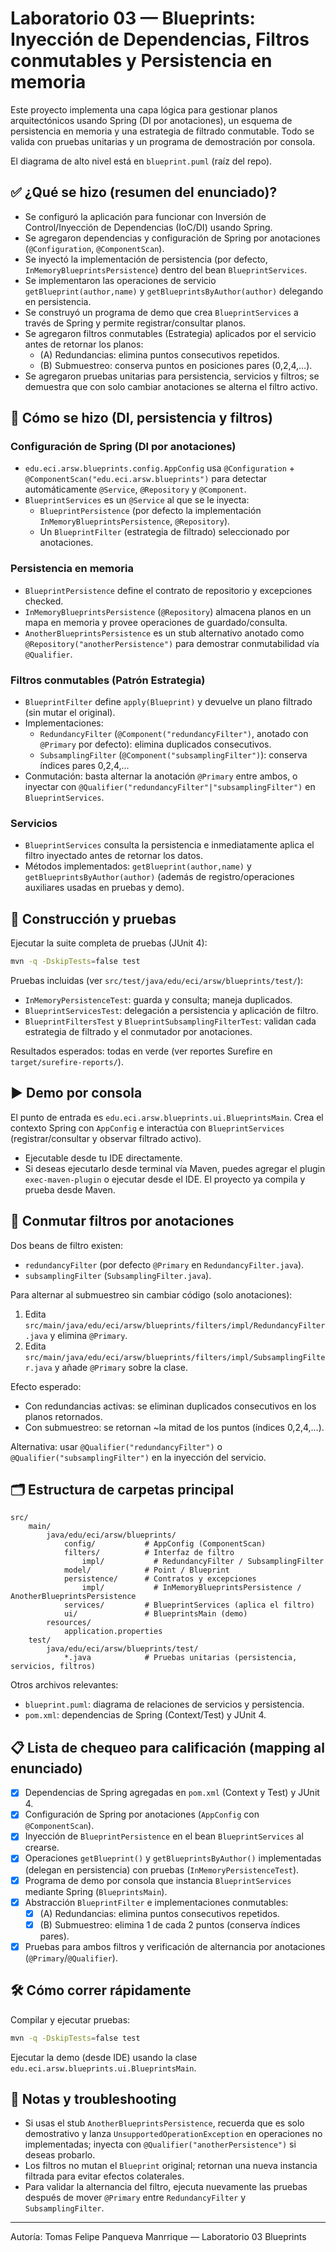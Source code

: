 # Laboratorio 03 — Blueprints: Inyección de Dependencias, Filtros conmutables y Persistencia en memoria

Este proyecto implementa una capa lógica para gestionar planos arquitectónicos usando Spring (DI por anotaciones), un esquema de persistencia en memoria y una estrategia de filtrado conmutable. Todo se valida con pruebas unitarias y un programa de demostración por consola.

El diagrama de alto nivel está en `blueprint.puml` (raíz del repo).

## ✅ ¿Qué se hizo (resumen del enunciado)?

- Se configuró la aplicación para funcionar con Inversión de Control/Inyección de Dependencias (IoC/DI) usando Spring.
- Se agregaron dependencias y configuración de Spring por anotaciones (`@Configuration`, `@ComponentScan`).
- Se inyectó la implementación de persistencia (por defecto, `InMemoryBlueprintsPersistence`) dentro del bean `BlueprintServices`.
- Se implementaron las operaciones de servicio `getBlueprint(author,name)` y `getBlueprintsByAuthor(author)` delegando en persistencia.
- Se construyó un programa de demo que crea `BlueprintServices` a través de Spring y permite registrar/consultar planos.
- Se agregaron filtros conmutables (Estrategia) aplicados por el servicio antes de retornar los planos:
	- (A) Redundancias: elimina puntos consecutivos repetidos.
	- (B) Submuestreo: conserva puntos en posiciones pares (0,2,4,…).
- Se agregaron pruebas unitarias para persistencia, servicios y filtros; se demuestra que con solo cambiar anotaciones se alterna el filtro activo.

## 🧩 Cómo se hizo (DI, persistencia y filtros)

### Configuración de Spring (DI por anotaciones)
- `edu.eci.arsw.blueprints.config.AppConfig` usa `@Configuration` + `@ComponentScan("edu.eci.arsw.blueprints")` para detectar automáticamente `@Service`, `@Repository` y `@Component`.
- `BlueprintServices` es un `@Service` al que se le inyecta:
	- `BlueprintPersistence` (por defecto la implementación `InMemoryBlueprintsPersistence`, `@Repository`).
	- Un `BlueprintFilter` (estrategia de filtrado) seleccionado por anotaciones.

### Persistencia en memoria
- `BlueprintPersistence` define el contrato de repositorio y excepciones checked.
- `InMemoryBlueprintsPersistence` (`@Repository`) almacena planos en un mapa en memoria y provee operaciones de guardado/consulta.
- `AnotherBlueprintsPersistence` es un stub alternativo anotado como `@Repository("anotherPersistence")` para demostrar conmutabilidad vía `@Qualifier`.

### Filtros conmutables (Patrón Estrategia)
- `BlueprintFilter` define `apply(Blueprint)` y devuelve un plano filtrado (sin mutar el original).
- Implementaciones:
	- `RedundancyFilter` (`@Component("redundancyFilter")`, anotado con `@Primary` por defecto): elimina duplicados consecutivos.
	- `SubsamplingFilter` (`@Component("subsamplingFilter")`): conserva índices pares 0,2,4,…
- Conmutación: basta alternar la anotación `@Primary` entre ambos, o inyectar con `@Qualifier("redundancyFilter"|"subsamplingFilter")` en `BlueprintServices`.

### Servicios
- `BlueprintServices` consulta la persistencia e inmediatamente aplica el filtro inyectado antes de retornar los datos.
- Métodos implementados: `getBlueprint(author,name)` y `getBlueprintsByAuthor(author)` (además de registro/operaciones auxiliares usadas en pruebas y demo).

## 🧪 Construcción y pruebas

Ejecutar la suite completa de pruebas (JUnit 4):

```bash
mvn -q -DskipTests=false test
```

Pruebas incluidas (ver `src/test/java/edu/eci/arsw/blueprints/test/`):
- `InMemoryPersistenceTest`: guarda y consulta; maneja duplicados.
- `BlueprintServicesTest`: delegación a persistencia y aplicación de filtro.
- `BlueprintFiltersTest` y `BlueprintSubsamplingFilterTest`: validan cada estrategia de filtrado y el conmutador por anotaciones.

Resultados esperados: todas en verde (ver reportes Surefire en `target/surefire-reports/`).

## ▶️ Demo por consola

El punto de entrada es `edu.eci.arsw.blueprints.ui.BlueprintsMain`. Crea el contexto Spring con `AppConfig` e interactúa con `BlueprintServices` (registrar/consultar y observar filtrado activo).

- Ejecutable desde tu IDE directamente.
- Si deseas ejecutarlo desde terminal vía Maven, puedes agregar el plugin `exec-maven-plugin` o ejecutar desde el IDE. El proyecto ya compila y prueba desde Maven.

## 🔁 Conmutar filtros por anotaciones

Dos beans de filtro existen:
- `redundancyFilter` (por defecto `@Primary` en `RedundancyFilter.java`).
- `subsamplingFilter` (`SubsamplingFilter.java`).

Para alternar al submuestreo sin cambiar código (solo anotaciones):
1) Edita `src/main/java/edu/eci/arsw/blueprints/filters/impl/RedundancyFilter.java` y elimina `@Primary`.
2) Edita `src/main/java/edu/eci/arsw/blueprints/filters/impl/SubsamplingFilter.java` y añade `@Primary` sobre la clase.

Efecto esperado:
- Con redundancias activas: se eliminan duplicados consecutivos en los planos retornados.
- Con submuestreo: se retornan ~la mitad de los puntos (índices 0,2,4,…).

Alternativa: usar `@Qualifier("redundancyFilter")` o `@Qualifier("subsamplingFilter")` en la inyección del servicio.

## 🗂️ Estructura de carpetas principal

```
src/
	main/
		java/edu/eci/arsw/blueprints/
			config/           # AppConfig (ComponentScan)
			filters/          # Interfaz de filtro
				impl/           # RedundancyFilter / SubsamplingFilter
			model/            # Point / Blueprint
			persistence/      # Contratos y excepciones
				impl/           # InMemoryBlueprintsPersistence / AnotherBlueprintsPersistence
			services/         # BlueprintServices (aplica el filtro)
			ui/               # BlueprintsMain (demo)
		resources/
			application.properties
	test/
		java/edu/eci/arsw/blueprints/test/
			*.java            # Pruebas unitarias (persistencia, servicios, filtros)
```

Otros archivos relevantes:
- `blueprint.puml`: diagrama de relaciones de servicios y persistencia.
- `pom.xml`: dependencias de Spring (Context/Test) y JUnit 4.

## 📋 Lista de chequeo para calificación (mapping al enunciado)

- [x] Dependencias de Spring agregadas en `pom.xml` (Context y Test) y JUnit 4.
- [x] Configuración de Spring por anotaciones (`AppConfig` con `@ComponentScan`).
- [x] Inyección de `BlueprintPersistence` en el bean `BlueprintServices` al crearse.
- [x] Operaciones `getBlueprint()` y `getBlueprintsByAuthor()` implementadas (delegan en persistencia) con pruebas (`InMemoryPersistenceTest`).
- [x] Programa de demo por consola que instancia `BlueprintServices` mediante Spring (`BlueprintsMain`).
- [x] Abstracción `BlueprintFilter` e implementaciones conmutables:
	- [x] (A) Redundancias: elimina puntos consecutivos repetidos.
	- [x] (B) Submuestreo: elimina 1 de cada 2 puntos (conserva índices pares).
- [x] Pruebas para ambos filtros y verificación de alternancia por anotaciones (`@Primary`/`@Qualifier`).

## 🛠️ Cómo correr rápidamente

Compilar y ejecutar pruebas:

```bash
mvn -q -DskipTests=false test
```

Ejecutar la demo (desde IDE) usando la clase `edu.eci.arsw.blueprints.ui.BlueprintsMain`.

## 📝 Notas y troubleshooting

- Si usas el stub `AnotherBlueprintsPersistence`, recuerda que es solo demostrativo y lanza `UnsupportedOperationException` en operaciones no implementadas; inyecta con `@Qualifier("anotherPersistence")` si deseas probarlo.
- Los filtros no mutan el `Blueprint` original; retornan una nueva instancia filtrada para evitar efectos colaterales.
- Para validar la alternancia del filtro, ejecuta nuevamente las pruebas después de mover `@Primary` entre `RedundancyFilter` y `SubsamplingFilter`.

---

Autoría: Tomas Felipe Panqueva Manrrique — Laboratorio 03 Blueprints
